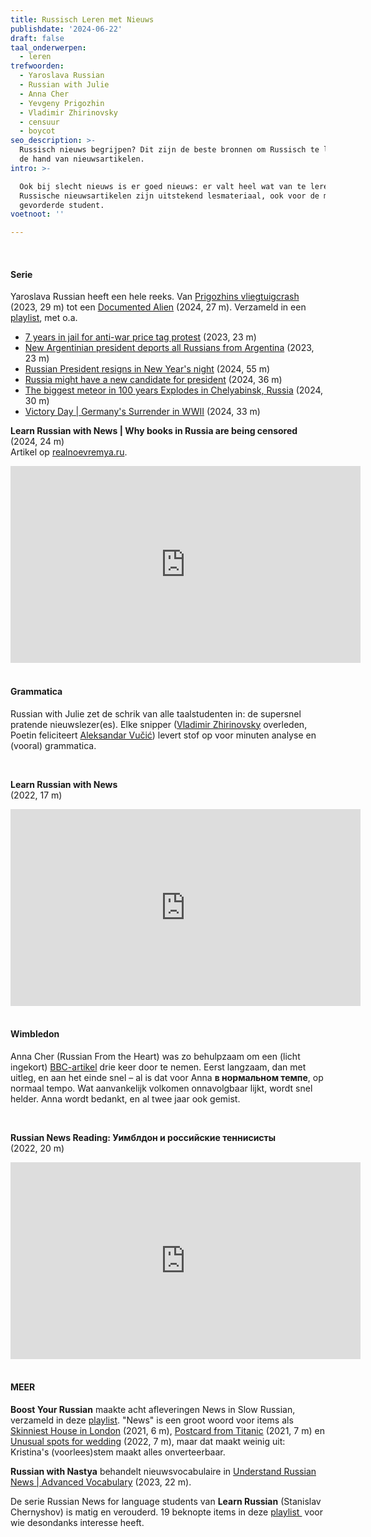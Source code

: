 ```yaml
---
title: Russisch Leren met Nieuws
publishdate: '2024-06-22'
draft: false
taal_onderwerpen:
  - leren
trefwoorden:
  - Yaroslava Russian
  - Russian with Julie
  - Anna Cher
  - Yevgeny Prigozhin
  - Vladimir Zhirinovsky
  - censuur
  - boycot
seo_description: >-
  Russisch nieuws begrijpen? Dit zijn de beste bronnen om Russisch te leren aan
  de hand van nieuwsartikelen. 
intro: >-

  Ook bij slecht nieuws is er goed nieuws: er valt heel wat van te leren.
  Russische nieuwsartikelen zijn uitstekend lesmateriaal, ook voor de meer
  gevorderde student. 
voetnoot: ''

---
```



<br/>


#### Serie

Yaroslava Russian heeft een hele reeks. Van [Prigozhins vliegtuigcrash](https://youtu.be/SSq7vRXWKgk?si=hfga4O0-At3ef4hW) (2023, 29 m) tot een [Documented Alien](https://youtu.be/zTYQ8-Z4WkI?si=p-kNlvoQiNDtSTdd) (2024, 27 m). Verzameld in een [playlist](https://youtube.com/playlist?list=PLk0dFHornymC_Agm2FaGsB0znND_Yc_QQ&si=EnI1v3JNM_CxRTxG), met o.a. 


- [7 years in jail for anti-war price tag protest](https://www.youtube.com/watch?v=ZLvL7hH-sUo) (2023, 23 m)
- [New Argentinian president deports all Russians from Argentina](https://www.youtube.com/watch?v=vYNGfAh-MWc) (2023, 23 m)
- [Russian President resigns in New Year's night](https://www.youtube.com/watch?v=j2RXAGLGau0) (2024, 55 m)
- [Russia might have a new candidate for president](https://www.youtube.com/watch?v=4xnpXFPMGNg) (2024, 36 m)
- [The biggest meteor in 100 years Explodes in Chelyabinsk, Russia](https://www.youtube.com/watch?v=PeNFkrpwQGY) (2024, 30 m)
- [Victory Day | Germany's Surrender in WWII](https://www.youtube.com/watch?v=aXyNqRfV3Ww) (2024, 33 m)


**Learn Russian with News | Why books in Russia are being censored**<br/>
(2024, 24 m) <br/>
Artikel op [realnoevremya.ru](https://realnoevremya.ru/news/307878-ast-zakrasilo-pyatuyu-chast-knigi-roberto-karnero-pazolini-chernymi-liniyami).


<iframe width="560" height="315" src="https://www.youtube.com/embed/IIfkYN_m-Yo?si=WkknAZG_8gj0gFcu" title="YouTube video player" frameborder="0" allow="accelerometer; autoplay; clipboard-write; encrypted-media; gyroscope; picture-in-picture; web-share" referrerpolicy="strict-origin-when-cross-origin" allowfullscreen></iframe>


<br/>
<br/>


#### Grammatica

Russian with Julie zet de schrik van alle taalstudenten in: de supersnel pratende nieuwslezer(es). Elke snipper ([Vladimir Zhirinovsky](https://en.wikipedia.org/wiki/Vladimir_Zhirinovsky) overleden, Poetin feliciteert [Aleksandar Vučić](https://en.wikipedia.org/wiki/Aleksandar_Vu%C4%8Di%C4%87)) levert stof op voor minuten analyse en (vooral) grammatica.

 <br/>


**Learn Russian with News** <br/>
(2022, 17 m)


<iframe width="560" height="315" src="https://www.youtube.com/embed/OQFL5dyM-0I?si=DBIFsvAyYW-F5XTx" title="YouTube video player" frameborder="0" allow="accelerometer; autoplay; clipboard-write; encrypted-media; gyroscope; picture-in-picture; web-share" referrerpolicy="strict-origin-when-cross-origin" allowfullscreen></iframe>


 <br/>
 <br/>


#### Wimbledon

Anna Cher (Russian From the Heart) was zo behulpzaam om een (licht ingekort) [BBC-artikel](https://www.bbc.com/russian/news-61131218) drie keer door te nemen. Eerst langzaam, dan met uitleg, en aan het einde snel – al is dat voor Anna **в нормальном темпе**, op normaal tempo. Wat aanvankelijk volkomen onnavolgbaar lijkt, wordt snel helder. Anna wordt bedankt, en al twee jaar ook gemist. 

 <br/>



**Russian News Reading: Уимблдон и российские теннисисты**  <br/>
(2022, 20 m)  <br/>


<iframe width="560" height="315" src="https://www.youtube.com/embed/Mqymgy8RWWo?si=QlBiRwCehbARaznW" title="YouTube video player" frameborder="0" allow="accelerometer; autoplay; clipboard-write; encrypted-media; gyroscope; picture-in-picture; web-share" referrerpolicy="strict-origin-when-cross-origin" allowfullscreen></iframe>



<br/>
<br/>

#### MEER


**Boost Your Russian** maakte acht afleveringen News in Slow Russian, verzameld in deze [playlist](https://www.youtube.com/watch?v=4P-b7-ILvdc&list=PLlly00ErnI99IR4QfCwpBsUV5EnBfO3Hl). "News" is een groot woord voor items als [Skinniest House in London](https://www.youtube.com/watch?v=2x7f5mODSlk) (2021, 6 m), [Postcard from Titanic](https://www.youtube.com/watch?v=DUMZbFO3lY8) (2021, 7 m) en [Unusual spots for wedding](https://youtu.be/sykakBssebE?si=P3Xp0kIJT5RxPHPj) (2022, 7 m), maar dat maakt weinig uit: Kristina's (voorlees)stem maakt alles onverteerbaar.

**Russian with Nastya** behandelt nieuwsvocabulaire in [Understand Russian News | Advanced Vocabulary](https://www.youtube.com/watch?v=2lbxd84HJFY) (2023, 22 m).

De serie Russian News for language students van **Learn Russian** (Stanislav Chernyshov) is matig en verouderd. 19 beknopte items in deze [playlist ](https://www.youtube.com/watch?v=2Y6E5hHaf_4&list=PLLeL3RO6WtnX5RZEtg6PExYF2Z47O5GEj&index=1) voor wie desondanks interesse heeft. 



